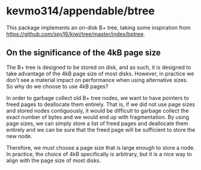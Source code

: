 # kevmo314/appendable/btree

This package implements an on-disk B+ tree, taking some inspiration from
https://github.com/spy16/kiwi/tree/master/index/bptree.

## On the significance of the 4kB page size

The B+ tree is designed to be stored on disk, and as such, it is designed to
take advantage of the 4kB page size of most disks. However, in practice we
don't see a material impact on performance when using alternative sizes. So
why do we choose to use 4kB pages?

In order to garbage collect old B+ tree nodes, we want to have pointers to
freed pages to deallocate them entirely. That is, if we did not use page sizes
and stored nodes contiguously, it would be difficult to garbage collect the exact
number of bytes and we would end up with fragmentation. By using page sizes, we
can simply store a list of freed pages and deallocate them entirely and we can
be sure that the freed page will be sufficient to store the new node.

Therefore, we must choose a page size that is large enough to store a node.
In practice, the choice of 4kB specifically is arbitrary, but it is a nice way
to align with the page size of most disks.
